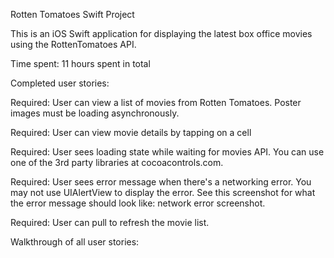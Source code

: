 Rotten Tomatoes Swift Project

This is an iOS Swift application for displaying the latest box office movies
using the RottenTomatoes API.

Time spent: 11 hours spent in total

Completed user stories:

Required: 
User can view a list of movies from Rotten Tomatoes. Poster images must be loading asynchronously.
    
Required:
User can view movie details by tapping on a cell

Required:
User sees loading state while waiting for movies API. You can use one of the 3rd party libraries at cocoacontrols.com.

Required: 
User sees error message when there's a networking error. You may not use UIAlertView to display the error. See this screenshot for what the error message should look like: network error screenshot.

Required:
User can pull to refresh the movie list.

Walkthrough of all user stories:
